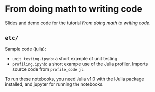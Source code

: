 # From doing math to writing code

Slides and demo code for the tutorial _From doing math to writing code_.

## `etc/`

Sample code (julia):
* `unit_testing.ipynb`: a short example of unit testing
* `profiling.ipynb`: a short example use of the Julia profiler. Imports source code from `profile_code.jl`.

To run these notebooks, you need Julia v1.0 with the IJulia package installed, and jupyter for running the notebooks.